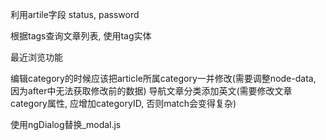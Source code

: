 利用artile字段 status, password

根据tags查询文章列表, 使用tag实体

最近浏览功能

编辑category的时候应该把article所属category一并修改(需要调整node-data, 因为after中无法获取修改前的数据)
导航文章分类添加英文(需要修改文章category属性, 应增加categoryID, 否则match会变得复杂)

使用ngDialog替换_modal.js
